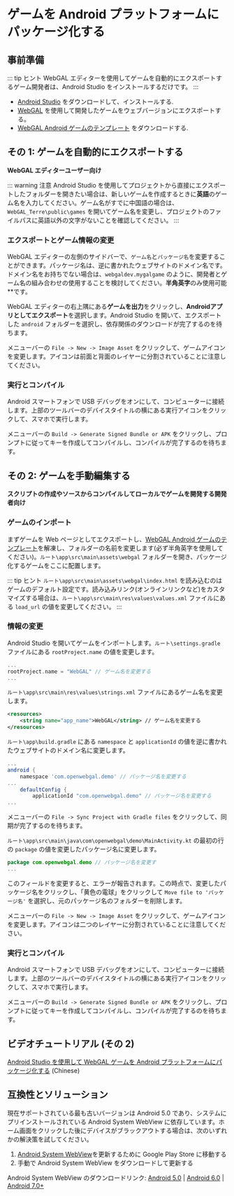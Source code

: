 # ゲームを Android プラットフォームにパッケージ化する

## 事前準備

::: tip ヒント
WebGAL エディターを使用してゲームを自動的にエクスポートするゲーム開発者は、Android Studio をインストールするだけです。
:::

- [Android Studio](https://developer.android.google.cn/studio/) をダウンロードして、インストールする.
- [WebGAL](https://github.com/MakinoharaShoko/WebGAL) を使用して開発したゲームをウェブバージョンにエクスポートする。
- [WebGAL Android ゲームのテンプレート](https://github.com/nini22P/WebGAL-Android) をダウンロードする.

## その 1: ゲームを自動的にエクスポートする

**WebGAL エディターユーザー向け**

::: warning 注意
Android Studio を使用してプロジェクトから直接にエクスポートしたフォルダーを開きたい場合は、新しいゲームを作成するときに**英語**のゲーム名を入力してください。ゲーム名がすでに中国語の場合は、`WebGAL_Terre\public\games` を開いてゲーム名を変更し、プロジェクトのファイルパスに英語以外の文字がないことを確認してください。
:::

### エクスポートとゲーム情報の変更

WebGAL エディターの左側のサイドバーで、`ゲーム名`と`パッケージ名`を変更することができます。パッケージ名は、逆に書かれたウェブサイトのドメイン名です。ドメイン名をお持ちでない場合は、`webgaldev.mygalgame` のように、開発者とゲーム名の組み合わせの使用することを検討してください。**半角英字**のみ使用可能**です。

WebGAL エディターの右上隅にある**ゲームを出力**をクリックし、**Androidアプリとしてエクスポート**を選択します。Android Studio を開いて、エクスポートした `android` フォルダーを選択し、依存関係のダウンロードが完了するのを待ちます。

メニューバーの `File -> New -> Image Asset` をクリックして、ゲームアイコンを変更します。アイコンは前面と背面のレイヤーに分割されていることに注意してください。

### 実行とコンパイル

Android スマートフォンで USB デバッグをオンにして、コンピューターに接続します。上部のツールバーのデバイスタイトルの横にある実行アイコンをクリックして、スマホで実行します。

メニューバーの `Build -> Generate Signed Bundle or APK` をクリックし、プロンプトに従ってキーを作成してコンパイルし、コンパイルが完了するのを待ちます。

## その 2: ゲームを手動編集する

**スクリプトの作成やソースからコンパイルしてローカルでゲームを開発する開発者向け**

### ゲームのインポート

まずゲームを Web ページとしてエクスポートし、[WebGAL Android ゲームのテンプレート](https://github.com/nini22P/WebGAL-Android)を解凍し、フォルダーの名前を変更します(必ず半角英字を使用してください)。`ルート\app\src\main\assets\webgal` フォルダーを開き、パッケージ化するゲームをここに配置します。

::: tip ヒント
`ルート\app\src\main\assets\webgal\index.html` を読み込むのはゲームのデフォルト設定です。読み込みリンク(オンラインリンクなど)をカスタマイズする場合は、`ルート\app\src\main\res\values\values.xml` ファイルにある `load_url` の値を変更してください。
:::

### 情報の変更

Android Studio を開いてゲームをインポートします。`ルート\settings.gradle` ファイルにある `rootProject.name` の値を変更します。

```gradle
...
rootProject.name = "WebGAL" // ゲーム名を変更する
...
```

`ルート\app\src\main\res\values\strings.xml` ファイルにあるゲーム名を変更します。

```xml
<resources>
    <string name="app_name">WebGAL</string> // ゲーム名を変更する
</resources>
```

`ルート\app\build.gradle` にある `namespace` と `applicationId` の値を逆に書かれたウェブサイトのドメイン名に変更します。

```gradle
...
android {
    namespace 'com.openwebgal.demo' // パッケージ名を変更する
...
    defaultConfig {
        applicationId "com.openwebgal.demo" // パッケージ名を変更する
...
```

メニューバーの `File -> Sync Project with Gradle files` をクリックして、同期が完了するのを待ちます。

`ルート\app\src\main\java\com\openwebgal\demo\MainActivity.kt` の最初の行の `package` の値を変更したパッケージ名に変更します。

```kotlin
package com.openwebgal.demo // パッケージ名を変更す
...
```

このフィールドを変更すると、エラーが報告されます。この時点で、変更したパッケージ名をクリックし、「黄色の電球」をクリックして `Move file to 'パッケージ名'` を選択し、元のパッケージ名のフォルダーを削除します。

メニューバーの `File -> New -> Image Asset` をクリックして、ゲームアイコンを変更します。アイコンは二つのレイヤーに分割されていることに注意してください。

### 実行とコンパイル

Android スマートフォンで USB デバッグをオンにして、コンピューターに接続します。上部のツールバーのデバイスタイトルの横にある実行アイコンをクリックして、スマホで実行します。

メニューバーの `Build -> Generate Signed Bundle or APK` をクリックし、プロンプトに従ってキーを作成してコンパイルし、コンパイルが完了するのを待ちます。

## ビデオチュートリアル (その 2)

[Android Studio を使用して WebGAL ゲームを Android プラットフォームにパッケージ化する](https://www.bilibili.com/video/BV1m24y1J7ct/) (Chinese)

## 互換性とソリューション

現在サポートされている最も古いバージョンは Android 5.0 であり、システムにプリインストールされている Android System WebView に依存しています。ホーム画面をクリックした後にデバイスがブラックアウトする場合は、次のいずれかの解決策を試してください。

1. [Android System WebView](https://play.google.com/store/apps/details?id=com.google.android.webview)を更新するために Google Play Store に移動する
2. 手動で Android System WebView をダウンロードして更新する

Android System WebView のダウンロードリンク: [Android 5.0](https://www.apkmirror.com/apk/google-inc/android-system-webview/android-system-webview-95-0-4638-74-release/) | [Android 6.0](https://www.apkmirror.com/apk/google-inc/android-system-webview/android-system-webview-106-0-5249-126-release/) | [Android 7.0+](https://www.apkmirror.com/apk/google-inc/android-system-webview/)